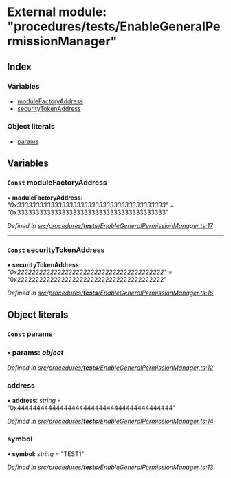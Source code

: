 # External module: "procedures/**tests**/EnableGeneralPermissionManager"

## Index

### Variables

- [moduleFactoryAddress](_procedures___tests___enablegeneralpermissionmanager_.md#const-modulefactoryaddress)
- [securityTokenAddress](_procedures___tests___enablegeneralpermissionmanager_.md#const-securitytokenaddress)

### Object literals

- [params](_procedures___tests___enablegeneralpermissionmanager_.md#const-params)

## Variables

### `Const` moduleFactoryAddress

• **moduleFactoryAddress**: _"0x3333333333333333333333333333333333333333"_ = "0x3333333333333333333333333333333333333333"

_Defined in [src/procedures/**tests**/EnableGeneralPermissionManager.ts:17](https://github.com/PolymathNetwork/polymath-sdk/blob/d34930f/src/procedures/__tests__/EnableGeneralPermissionManager.ts#L17)_

---

### `Const` securityTokenAddress

• **securityTokenAddress**: _"0x2222222222222222222222222222222222222222"_ = "0x2222222222222222222222222222222222222222"

_Defined in [src/procedures/**tests**/EnableGeneralPermissionManager.ts:16](https://github.com/PolymathNetwork/polymath-sdk/blob/d34930f/src/procedures/__tests__/EnableGeneralPermissionManager.ts#L16)_

## Object literals

### `Const` params

### ▪ **params**: _object_

_Defined in [src/procedures/**tests**/EnableGeneralPermissionManager.ts:12](https://github.com/PolymathNetwork/polymath-sdk/blob/d34930f/src/procedures/__tests__/EnableGeneralPermissionManager.ts#L12)_

### address

• **address**: _string_ = "0x4444444444444444444444444444444444444444"

_Defined in [src/procedures/**tests**/EnableGeneralPermissionManager.ts:14](https://github.com/PolymathNetwork/polymath-sdk/blob/d34930f/src/procedures/__tests__/EnableGeneralPermissionManager.ts#L14)_

### symbol

• **symbol**: _string_ = "TEST1"

_Defined in [src/procedures/**tests**/EnableGeneralPermissionManager.ts:13](https://github.com/PolymathNetwork/polymath-sdk/blob/d34930f/src/procedures/__tests__/EnableGeneralPermissionManager.ts#L13)_
